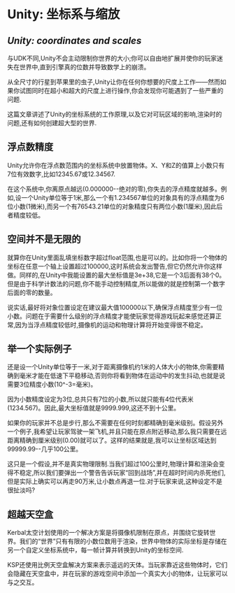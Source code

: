 # Unity: 坐标系与缩放
## *Unity: coordinates and scales*
与UDK不同,Unity不会主动限制你世界的大小;你可以自由地扩展并使你的玩家迷失在世界中,直到引擎真的位数并导致数学上的崩溃。

从全尺寸的行星到苹果里的虫子,Unity让你在任何你想要的尺度上工作——然而如果你试图同时在超小和超大的尺度上进行操作,你会发现你可能遇到了一些严重的问题.

这篇文章讲述了Unity的坐标系统的工作原理,以及它对可玩区域的影响,渲染时的问题,还有如何创建超大型的世界.

## 浮点数精度
Unity允许你在浮点数范围内的坐标系统中放置物体。X、Y和Z的值算上小数只有7位有效数字,比如12345.67或12.34567.

在这个系统中,你离原点越远(0.000000--绝对的零),你失去的浮点精度就越多。例如,设一个Unity单位等于1米,那么一个有1.234567单位的对象具有的浮点精度为6位小数(1微米),而另一个有76543.21单位的对象精度只有两位小数(1厘米),因此后者精度较低。

## 空间并不是无限的
就算你在Unity里面乱填坐标数字超过float范围,也是可以的。比如你将一个物体的坐标在任意一个轴上设置超过100000,这时系统会发出警告,但它仍然允许你这样做。同样的,在Unity中我能设置的最大坐标值是3e+38,它是一个3后面有38个0。但是由于科学计数法的问题,你不能手动控制精度,所以能做的就是控制第一个数字后面的零的数量。

说实话,最好将对象位置设定在建议最大值100000以下,确保浮点精度至少有一位小数。问题在于需要什么级别的浮点精度才能使玩家觉得游戏玩起来感觉还算正常,因为当浮点精度较低时,摄像机的运动和物理计算将开始变得很不稳定。

## 举一个实际例子
还是设一个Unity单位等于一米,对于距离摄像机约1米的人体大小的物体,你需要精确到毫米才能在低速下平稳移动,否则你将看到物体在运动中的发生抖动,也就是说需要3位精度小数(10^-3=毫米)。

因为小数精度设定为3位,总共只有7位的小数,所以就只能有4位代表米(1234.567)。因此,最大坐标值就是9999.999,这还不到十公里。

如果你的玩家并不总是步行,那么不需要在任何时刻都精确到毫米级别。假设另外一个例子,我希望让玩家驾驶一架飞机,并且只能在原点附近移动,那么我只需要在远距离精确到厘米级别(0.00)就可以了。这样的结果就是,我可以让坐标区域达到99999.99--几乎100公里。

这只是一个假设,并不是真实物理限制.当我们超过100公里时,物理计算和渲染会变得不稳定,所以我们要弹出一个警告告诉玩家“回到战场”,并在超时时间内杀死他们,但是实际上确实可以再走90万米,让小数点再退一位.对于玩家来说,这种设定不是很扯淡吗?

## 超越天空盒
Kerbal太空计划使用的一个解决方案是将摄像机限制在原点，并围绕它旋转世界。我们的“世界”只有有限的小数位数用于渲染，世界中物体的实际坐标是存储在另一个自定义坐标系统中，每一帧计算并转换到Unity的坐标空间.

KSP还使用比例天空盒解决方案来表示遥远的天体。当玩家靠近这些物体时，它们会隐藏在天空盒中，并在玩家的游戏空间中添加一个真实大小的物体，让玩家可以与之交互。